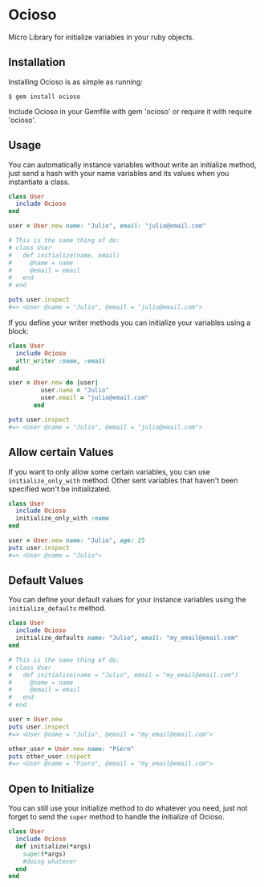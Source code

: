 # Ocioso

Micro Library for initialize variables in your ruby objects.

## Installation

Installing Ocioso is as simple as running:

```
$ gem install ocioso
```

Include Ocioso in your Gemfile with gem 'ocioso' or require it with require 'ocioso'.

Usage
-----

You can automatically instance variables without write an initialize method, just send a hash with your name variables and its values when you instantiate a class.

```ruby
class User
  include Ocioso
end

user = User.new name: "Julio", email: "julio@email.com"

# This is the same thing of do:
# class User
#   def initialize(name, email)
#     @name = name
#     @email = email
#   end
# end

puts user.inspect
#=> <User @name = "Julio", @email = "julio@email.com">
```

If you define your writer methods you can initialize your variables using a block:

```ruby
class User
  include Ocioso
  attr_writer :name, :email
end

user = User.new do |user|
         user.name = "Julio"
         user.email = "julio@email.com"
       end

puts user.inspect
#=> <User @name = "Julio", @email = "julio@email.com">
```

## Allow certain Values

If you want to only allow some certain variables, you can use `initialize_only_with` method. Other sent variables that haven't been specified won't be initializated.

```ruby
class User
  include Ocioso
  initialize_only_with :name
end

user = User.new name: "Julio", age: 25
puts user.inspect
#=> <User @name = "Julio">
```

## Default Values

You can define your default values for your instance variables using the `initialize_defaults` method.

```ruby
class User
  include Ocioso
  initialize_defaults name: "Julio", email: "my_email@email.com"
end

# This is the same thing of do:
# class User
#   def initialize(name = "Julio", email = "my_email@email.com")
#     @name = name
#     @email = email
#   end
# end

user = User.new
puts user.inspect
#=> <User @name = "Julio", @email = "my_email@email.com">

other_user = User.new name: "Piero"
puts other_user.inspect
#=> <User @name = "Piero", @email = "my_email@email.com">
```

## Open to Initialize

You can still use your initialize method to do whatever you need, just not forget to send the `super` method to handle the initialize of Ocioso.

```ruby
class User
  include Ocioso
  def initialize(*args)
    super(*args)
    #doing whatever
  end
end
```